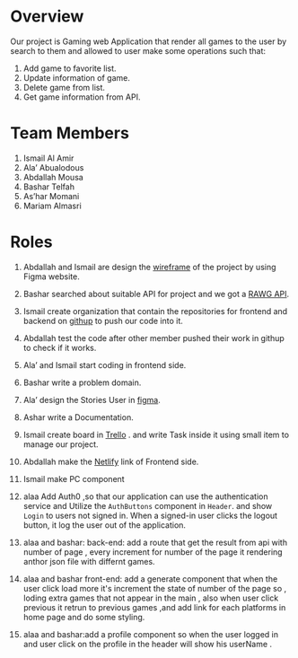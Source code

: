 # Overview 
Our project is Gaming web Application that render all games 
to the user by search to them and allowed to user make 
some operations such that:
1. Add game to favorite list.
2. Update information of game.
3. Delete game from list.
4. Get game information from API.
# Team Members 
1. Ismail Al Amir
2. Ala’ Abualodous
3. Abdallah Mousa
4. Bashar Telfah 
5. As’har Momani
6. Mariam Almasri
# Roles
1. Abdallah and Ismail  are design the [wireframe](https://www.figma.com/file/d53NTOdQD0KVCc0HShPhEw/games-website?node-id=0%3A1) of the 
project by using Figma website. 
2. Bashar searched about suitable API for project and we 
got a [RAWG API](https://rawg.io/apidocs).

3. Ismail create organization that contain the repositories 
for frontend and backend on [githup](https://github.com/GameProject301) to push our code 
into it.

4. Abdallah test the code after other member pushed their
work in githup to check if it works.
5. Ala’ and Ismail start coding in frontend side. 
6. Bashar write a problem domain.
7. Ala’ design the Stories User in [figma](https://www.figma.com/file/hqbMieMPfvR7jbft7p5tPo/Untitled?node-id=0%3A1).
8. Ashar write a Documentation.
9. Ismail create board in [Trello](https://trello.com/b/29wj3j73/games-301) . and write Task inside 
it using small item to manage our project.
10. Abdallah make the [Netlify](https://pro-player.netlify.app/) link of Frontend side.
11. Ismail make PC component
12. alaa  Add Auth0 ,so that our application can use the authentication service and Utilize the `AuthButtons` component in  `Header`. and show `Login` to users not signed in. When a signed-in user clicks the logout button, it  log the user out of the application.

13. alaa and bashar: back-end: add a route that get the result from api with number of page , every increment 
for number of the page it rendering anthor json file with differnt games. 

14. alaa and bashar front-end: add a generate component that when the user click load more it's increment the state of number of the page so , loding extra games that not appear in the main , also when user click previous it retrun to previous games ,and add link for each platforms in home page and do some styling.


15.  alaa and bashar:add a profile component so when the user logged in  and user click on the profile in the header will show his userName .
